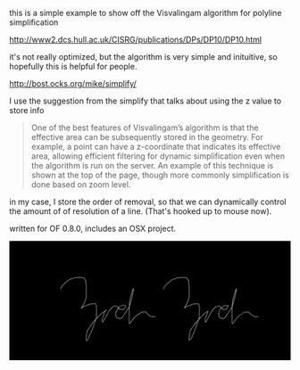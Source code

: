 this is a simple example to show off the Visvalingam  algorithm for polyline simplification

http://www2.dcs.hull.ac.uk/CISRG/publications/DPs/DP10/DP10.html

it's not really optimized, but the algorithm is very simple and inituitive, so hopefully this is helpful for people. 

http://bost.ocks.org/mike/simplify/

I use the suggestion from the simplify that talks about using the z value to store info

> One of the best features of Visvalingam’s algorithm is that the effective area can be subsequently stored in the geometry. For example, a point can have a z-coordinate that indicates its effective area, allowing efficient filtering for dynamic simplification even when the algorithm is run on the server. An example of this technique is shown at the top of the page, though more commonly simplification is done based on zoom level.

in my case, I store the order of removal, so that we can dynamically control the amount of of resolution of a line.  (That's hooked up to mouse now).

written for OF 0.8.0, includes an OSX project. 

![image](screenshot.png)